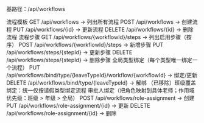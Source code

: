 基路径：/api/workflows

流程模板
GET /api/workflows → 列出所有流程
POST /api/workflows → 创建流程
PUT /api/workflows/{id} → 更新流程
DELETE /api/workflows/{id} → 删除流程
流程步骤
GET /api/workflows/{workflowId}/steps → 列出启用步骤（按序）
POST /api/workflows/{workflowId}/steps → 新增步骤
PUT /api/workflows/steps/{stepId} → 更新步骤
DELETE /api/workflows/steps/{stepId} → 删除步骤
全局类型绑定（每个类型唯一绑定一个流程）
PUT /api/workflows/bind/type/{leaveTypeId}/workflow/{workflowId} → 绑定/更新
DELETE /api/workflows/bind/type/{leaveTypeId} → 解绑
（已移除）班级覆盖绑定：统一仅按请假类型绑定流程
审批人绑定（把角色映射到具体老师；作用域优先级：班级 > 年级 > 全局）
POST /api/workflows/role-assignment → 创建
PUT /api/workflows/role-assignment/{id} → 更新
DELETE /api/workflows/role-assignment/{id} → 删除